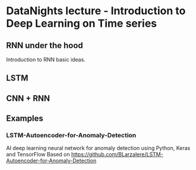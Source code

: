 
# DataNights lecture - Introduction to Deep Learning on Time series
## RNN under the hood
  Introduction to RNN basic ideas.

## LSTM

## CNN + RNN

## Examples 
  ### LSTM-Autoencoder-for-Anomaly-Detection
  AI deep learning neural network for anomaly detection using Python, Keras and TensorFlow
  Based on https://github.com/BLarzalere/LSTM-Autoencoder-for-Anomaly-Detection
  
